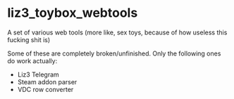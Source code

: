 # liz3_toybox_webtools
A set of various web tools (more like, sex toys, because of how useless this fucking shit is)

Some of these are completely broken/unfinished. Only the following ones do work actually:
  - Liz3 Telegram 
  - Steam addon parser
  - VDC row converter